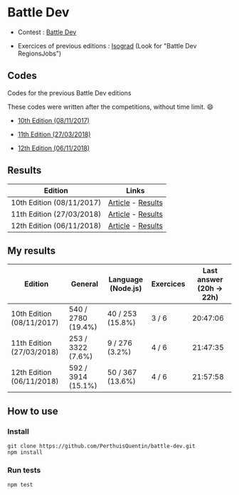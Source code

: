 # Battle Dev

- Contest : [Battle Dev](https://battledev.blogdumoderateur.com)

- Exercices of previous editions : [Isograd](https://www.isograd.com/FR/solutionconcours.php) (Look for "Battle Dev RegionsJobs")

## Codes

Codes for the previous Battle Dev editions

These codes were written after the competitions, without time limit. 😄

- [10th Edition (08/11/2017)](10th-edition/README.md)

- [11th Edition (27/03/2018)](11th-edition/README.md)

- [12th Edition (06/11/2018)](12th-edition/README.md)

## Results

Edition                   | Links           
------------------------- | ------------------
10th Edition (08/11/2017) | [Article](https://www.blogdumoderateur.com/resultats-battledev-novembre-2017/) - [Results](https://ressources.blogdumoderateur.com/2017/11/classement-general-battledev-novembre-2017-saison-10.pdf)
11th Edition (27/03/2018) | [Article](https://www.blogdumoderateur.com/resultats-battledev-mars-2018/) - [Results](https://ressources.blogdumoderateur.com/2018/03/classement-battledev-mars-2018-saison-11.pdf)
12th Edition (06/11/2018) | [Article](https://www.blogdumoderateur.com/resultats-battledev-novembre-2018/) - [Results](https://ressources.blogdumoderateur.com/2018/11/classement-battledev-novembre-2018-saison-12.pdf)

## My results

Edition                   | General            | Language (Node.js) | Exercices | Last answer (20h -> 22h)
------------------------- | ------------------ | ------------------ | --------- | ------------------------
10th Edition (08/11/2017) | 540 / 2780 (19.4%) | 40 / 253 (15.8%)   | 3 / 6     | 20:47:06
11th Edition (27/03/2018) | 253 / 3322 (7.6%)  | 9 / 276 (3.2%)     | 4 / 6     | 21:47:35
12th Edition (06/11/2018) | 592 / 3914 (15.1%) | 50 / 367 (13.6%)   | 4 / 6     | 21:57:58

## How to use

### Install

```
git clone https://github.com/PerthuisQuentin/battle-dev.git
npm install
```

### Run tests

```
npm test
```